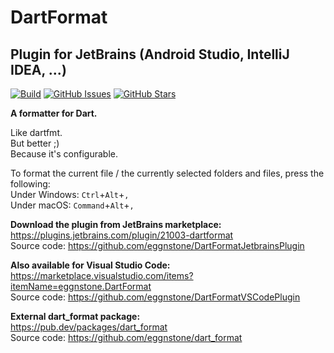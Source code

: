 # DartFormat

## Plugin for JetBrains (Android Studio, IntelliJ IDEA, ...)

[![Build](https://github.com/eggnstone/DartFormatJetBrainsPlugin/actions/workflows/gradle.yaml/badge.svg)](https://github.com/eggnstone/DartFormatJetBrainsPlugin/actions)
[![GitHub Issues](https://img.shields.io/github/issues/eggnstone/DartFormatJetBrainsPlugin.svg)](https://github.com/eggnstone/DartFormatJetBrainsPlugin/issues)
[![GitHub Stars](https://img.shields.io/github/stars/eggnstone/DartFormatJetBrainsPlugin.svg)](https://github.com/eggnstone/DartFormatJetBrainsPlugin/stargazers)

**A formatter for Dart.**

Like dartfmt.  
But better ;)  
Because it's configurable.

To format the current file / the currently selected folders and files, press the following:  
Under Windows: `Ctrl`+`Alt`+`,`  
Under macOS: `Command`+`Alt`+`,`

**Download the plugin from JetBrains marketplace:**  
https://plugins.jetbrains.com/plugin/21003-dartformat  
Source code: https://github.com/eggnstone/DartFormatJetbrainsPlugin

**Also available for Visual Studio Code:**  
https://marketplace.visualstudio.com/items?itemName=eggnstone.DartFormat    
Source code: https://github.com/eggnstone/DartFormatVSCodePlugin

**External dart_format package:**  
https://pub.dev/packages/dart_format  
Source code: https://github.com/eggnstone/dart_format
